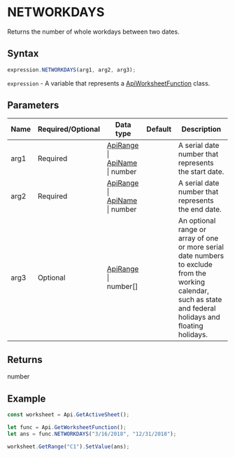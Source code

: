 # NETWORKDAYS

Returns the number of whole workdays between two dates.

## Syntax

```javascript
expression.NETWORKDAYS(arg1, arg2, arg3);
```

`expression` - A variable that represents a [ApiWorksheetFunction](../ApiWorksheetFunction.md) class.

## Parameters

| **Name** | **Required/Optional** | **Data type** | **Default** | **Description** |
| ------------- | ------------- | ------------- | ------------- | ------------- |
| arg1 | Required | [ApiRange](../../ApiRange/ApiRange.md) \| [ApiName](../../ApiName/ApiName.md) \| number |  | A serial date number that represents the start date. |
| arg2 | Required | [ApiRange](../../ApiRange/ApiRange.md) \| [ApiName](../../ApiName/ApiName.md) \| number |  | A serial date number that represents the end date. |
| arg3 | Optional | [ApiRange](../../ApiRange/ApiRange.md) \| number[] |  | An optional range or array of one or more serial date numbers to exclude from the working calendar, such as state and federal holidays and floating holidays. |

## Returns

number

## Example



```javascript editor-
const worksheet = Api.GetActiveSheet();

let func = Api.GetWorksheetFunction();
let ans = func.NETWORKDAYS("3/16/2018", "12/31/2018"); 

worksheet.GetRange("C1").SetValue(ans);

```
